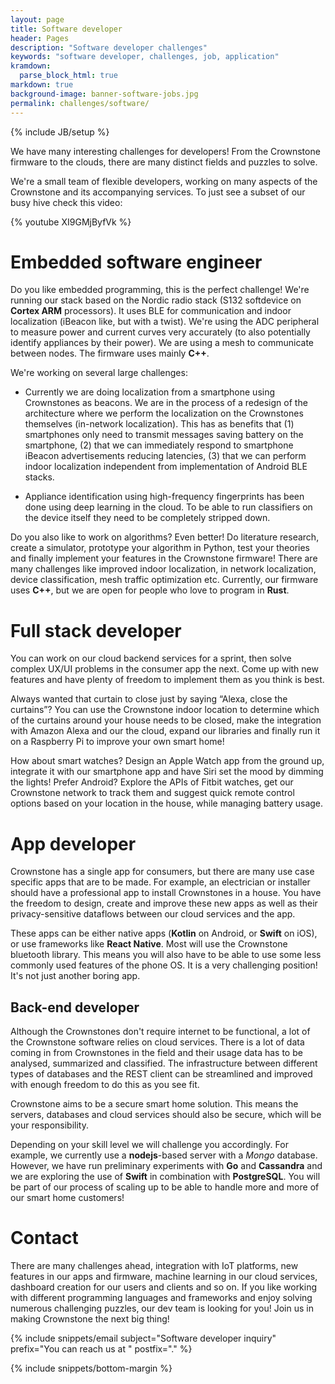 ```yaml
---
layout: page
title: Software developer
header: Pages
description: "Software developer challenges"
keywords: "software developer, challenges, job, application"
kramdown: 
  parse_block_html: true
markdown: true
background-image: banner-software-jobs.jpg
permalink: challenges/software/
---
```

{% include JB/setup %}

We have many interesting challenges for developers! From the Crownstone firmware to the clouds, there are many distinct fields and puzzles to solve. 

We're a small team of flexible developers, working on many aspects of the Crownstone and its accompanying services. To just see a subset of our busy hive check this video:

{% youtube XI9GMjByfVk %}


# Embedded software engineer

Do you like embedded programming, this is the perfect challenge! We're running our stack based on the Nordic radio stack (S132 softdevice on **Cortex ARM** processors). It uses BLE for communication and indoor localization (iBeacon like, but with a twist). We're using the ADC peripheral to measure power and current curves very accurately (to also potentially identify appliances by their power). We are using a mesh to communicate between nodes. The firmware uses mainly **C++**.

We're working on several large challenges:

+ Currently we are doing localization from a smartphone using Crownstones as beacons. We are in the process of a redesign of the architecture where we perform the localization on the Crownstones themselves (in-network localization). This has as benefits that (1) smartphones only need to transmit messages saving battery on the smartphone, (2) that we can immediately respond to smartphone iBeacon advertisements reducing latencies, (3) that we can perform indoor localization independent from implementation of Android BLE stacks.

+ Appliance identification using high-frequency fingerprints has been done using deep learning in the cloud. To be able to run classifiers on the device itself they need to be completely stripped down.

Do you also like to work on algorithms? Even better! Do literature research, create a simulator, prototype your algorithm in Python, test your theories and finally implement your features in the Crownstone firmware! There are many challenges like improved indoor localization, in network localization, device classification, mesh traffic optimization etc. Currently, our firmware uses **C++**, but we are open for people who love to program in **Rust**.


# Full stack developer

You can work on our cloud backend services for a sprint, then solve complex UX/UI problems in the consumer app the next. Come up with new features and have plenty of freedom to implement them as you think is best.

Always wanted that curtain to close just by saying “Alexa, close the curtains”? You can use the Crownstone indoor location to determine which of the curtains around your house needs to be closed, make the integration with Amazon Alexa and our the cloud, expand our libraries and finally run it on a Raspberry Pi to improve your own smart home!

How about smart watches? Design an Apple Watch app from the ground up, integrate it with our smartphone app and have Siri set the mood by dimming the lights! Prefer Android? Explore the APIs of Fitbit watches, get our Crownstone network to track them and suggest quick remote control options based on your location in the house, while managing battery usage.


# App developer

Crownstone has a single app for consumers, but there are many use case specific apps that are to be made. For example, an electrician or installer should have a professional app to install Crownstones in a house. You have the freedom to design, create and improve these new apps as well as their privacy-sensitive dataflows between our cloud services and the app.

These apps can be either native apps (**Kotlin** on Android, or **Swift** on iOS), or use frameworks like **React Native**. Most will use the Crownstone bluetooth library. This means you will also have to be able to use some less commonly used features of the phone OS. It is a very challenging position! It's not just another boring app.


## Back-end developer

Although the Crownstones don't require internet to be functional, a lot of the Crownstone software relies on cloud services. There is a lot of data coming in from Crownstones in the field and their usage data has to be analysed, summarized and classified. The infrastructure between different types of databases and the REST client can be streamlined and improved with enough freedom to do this as you see fit.

Crownstone aims to be a secure smart home solution. This means the servers, databases and cloud services should also be secure, which will be your responsibility.

Depending on your skill level we will challenge you accordingly. For example, we currently use a **nodejs**-based server with a *Mongo* database. However, we have run preliminary experiments with **Go** and **Cassandra** and we are exploring the use of **Swift** in combination with **PostgreSQL**. You will be part of our process of scaling up to be able to handle more and more of our smart home customers!

# Contact

There are many challenges ahead, integration with IoT platforms, new features in our apps and firmware, machine learning in our cloud services, dashboard creation for our users and clients and so on. If you like working with different programming languages and frameworks and enjoy solving numerous challenging puzzles, our dev team is looking for you! Join us in making Crownstone the next big thing!

{% include snippets/email subject="Software developer inquiry" prefix="You can reach us at " postfix="." %}

{% include snippets/bottom-margin %}
